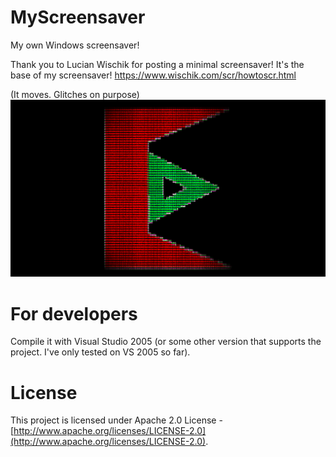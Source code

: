# MyScreensaver
My own Windows screensaver!

Thank you to Lucian Wischik for posting a minimal screensaver! It's the base of my screensaver! https://www.wischik.com/scr/howtoscr.html

(It moves. Glitches on purpose)
<img src="Pictures/Screensaver.png">

# For developers
Compile it with Visual Studio 2005 (or some other version that supports the project. I've only tested on VS 2005 so far).

# License
This project is licensed under Apache 2.0 License -  [http://www.apache.org/licenses/LICENSE-2.0](http://www.apache.org/licenses/LICENSE-2.0).
